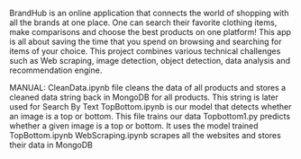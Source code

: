 BrandHub is an online application that connects the world of shopping with all the brands
at one place. One can search their favorite clothing items, make comparisons and choose
the best products on one platform! This app is all about saving the time that you spend on browsing and searching for items of
your choice. This project combines various technical challenges such as Web scraping,
image detection, object detection, data analysis and recommendation engine.

MANUAL:
CleanData.ipynb file cleans the data of all products and stores a cleaned data string back in MongoDB for all products. This string is later used for Search By Text
TopBottom.ipynb is our model that detects whether an image is a top or bottom. This file trains our data
Topbottom1.py predicts whether a given image is a top or bottom. It uses the model trained TopBottom.ipynb
WebScraping.ipynb scrapes all the websites and stores their data in MongoDB
